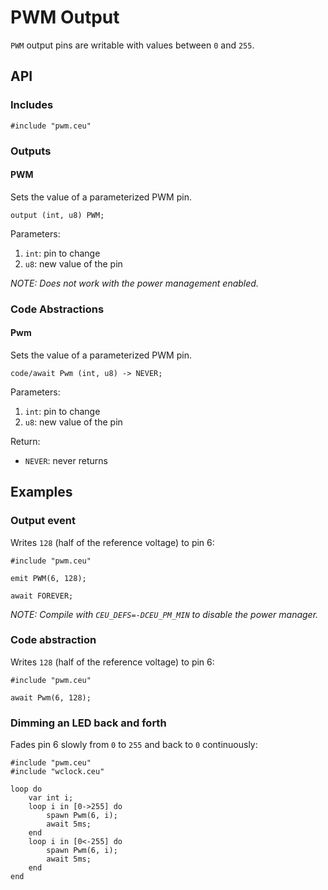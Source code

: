 # PWM Output

`PWM` output pins are writable with values between `0` and `255`.

## API

### Includes

```
#include "pwm.ceu"
```

### Outputs

#### PWM

Sets the value of a parameterized PWM pin.

```
output (int, u8) PWM;
```

Parameters:

1. `int`: pin to change
2. `u8`:  new value of the pin

*NOTE: Does not work with the power management enabled.*

### Code Abstractions

#### Pwm

Sets the value of a parameterized PWM pin.

```
code/await Pwm (int, u8) -> NEVER;
```

Parameters:

1. `int`: pin to change
2. `u8`:  new value of the pin

Return:

- `NEVER`: never returns

## Examples

### Output event

Writes `128` (half of the reference voltage) to pin 6:

```
#include "pwm.ceu"

emit PWM(6, 128);

await FOREVER;
```

*NOTE: Compile with `CEU_DEFS=-DCEU_PM_MIN` to disable the power manager.*

### Code abstraction

Writes `128` (half of the reference voltage) to pin 6:

```
#include "pwm.ceu"

await Pwm(6, 128);
```

### Dimming an LED back and forth

Fades pin 6 slowly from `0` to `255` and back to `0` continuously:

```
#include "pwm.ceu"
#include "wclock.ceu"

loop do
    var int i;
    loop i in [0->255] do
        spawn Pwm(6, i);
        await 5ms;
    end
    loop i in [0<-255] do
        spawn Pwm(6, i);
        await 5ms;
    end
end
```
